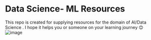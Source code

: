 # Data Science- ML Resources 
This repo is created for supplying resources for the domain of AI/Data Science . I hope it helps you or someone on your learning journey 😊
![image](https://user-images.githubusercontent.com/73999139/183732239-5de81fd8-1c19-4f5b-ae8e-a47a386a975f.png)

